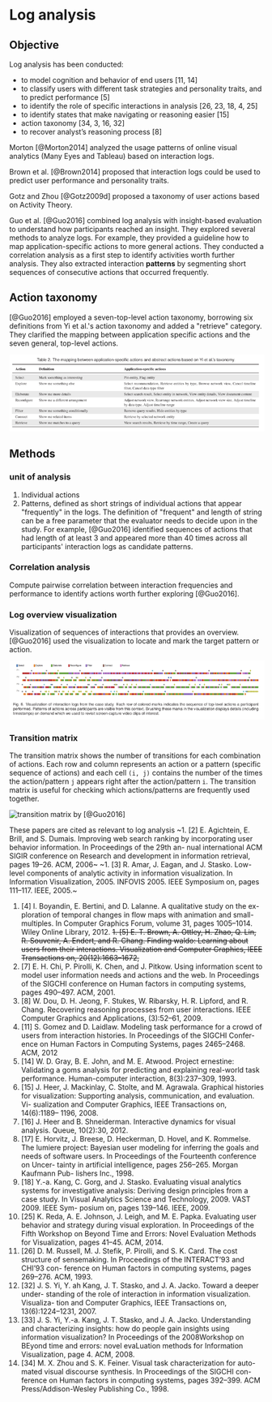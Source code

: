 # Log analysis

## Objective

Log analysis has been conducted:
- to model cognition and behavior of end users [11, 14]
- to classify users with different task strategies and personality traits, and to predict performance [5]
- to identify the role of specific interactions in analysis [26, 23, 18, 4, 25]
- to identify states that make navigating or reasoning easier [15]
- action taxonomy [34, 3, 16, 32]
- to recover analyst’s reasoning process [8]


Morton [@Morton2014] analyzed the usage patterns of online visual analytics (Many Eyes and Tableau) based on interaction logs.

Brown et al. [@Brown2014] proposed that interaction logs could be used to predict user performance and personality traits.

Gotz and Zhou [@Gotz2009d] proposed a taxonomy of user actions based on Activity Theory.

Guo et al. [@Guo2016] combined log analysis with insight-based evaluation to understand how participants reached an insight. They explored several methods to analyze logs. For example, they provided a guideline how to map application-specific actions to more general actions. They conducted a correlation analysis as a first step to identify activities worth further analysis. They also extracted interaction **patterns** by segmenting short sequences of consecutive actions that occurred frequently.

## Action taxonomy
[@Guo2016] employed a seven-top-level action taxonomy, borrowing six definitions from Yi et al.'s action taxonomy and added a "retrieve" category. They clarified the mapping between application specific actions and the seven general, top-level actions.

![action taxonomy employed by [@Guo2016]](./Guo2016-action_taxonomy.png)

## Methods

### unit of analysis

1. Individual actions
2. Patterns, defined as short strings of individual actions that appear "frequently" in the logs. The definition of "frequent" and length of string can be a free parameter that the evaluator needs to decide upon in the study. For example, [@Guo2016] identified sequences of actions that had length of at least 3 and appeared more than 40 times across all participants' interaction logs as candidate patterns.


### Correlation analysis

Compute pairwise correlation between interaction frequencies and performance to identify actions worth further exploring [@Guo2016].

### Log overview visualization

Visualization of sequences of interactions that provides an overview. [@Guo2016] used the visualization to locate and mark the target pattern or action.

![Log overview visualization by [@Guo2016]](./Guo2016-log_visualization.png)


### Transition matrix

The transition matrix shows the number of transitions for each combination of actions. Each row and column represents an action or a pattern (specific sequence of actions) and each cell `(i, j)` contains the number of the times the action/pattern `j` appears right after the action/pattern `i`. The transition matrix is useful for checking which actions/patterns are frequently used together.

![transition matrix by [@Guo2016]](./Guo2016-transition_matrix.png)



These papers are cited as relevant to log analysis
~1. [2] E. Agichtein, E. Brill, and S. Dumais. Improving web search ranking by incorporating user behavior information. In Proceedings of the 29th an- nual international ACM SIGIR conference on Research and development in information retrieval, pages 19–26. ACM, 2006~
~1. [3] R. Amar, J. Eagan, and J. Stasko. Low-level components of analytic activity in information visualization. In Information Visualization, 2005. INFOVIS 2005. IEEE Symposium on, pages 111–117. IEEE, 2005.~
1. [4] I. Boyandin, E. Bertini, and D. Lalanne. A qualitative study on the ex- ploration of temporal changes in flow maps with animation and small- multiples. In Computer Graphics Forum, volume 31, pages 1005–1014. Wiley Online Library, 2012.
~~1. [5] E. T. Brown, A. Ottley, H. Zhao, Q. Lin, R. Souvenir, A. Endert, and R. Chang. Finding waldo: Learning about users from their interactions. Visualization and Computer Graphics, IEEE Transactions on, 20(12):1663–1672,~~
1. [7] E. H. Chi, P. Pirolli, K. Chen, and J. Pitkow. Using information scent to model user information needs and actions and the web. In Proceedings of the SIGCHI conference on Human factors in computing systems, pages 490–497. ACM, 2001.
1. [8] W. Dou, D. H. Jeong, F. Stukes, W. Ribarsky, H. R. Lipford, and R. Chang. Recovering reasoning processes from user interactions. IEEE Computer Graphics and Applications, (3):52–61, 2009.
1. [11] S. Gomez and D. Laidlaw. Modeling task performance for a crowd of users from interaction histories. In Proceedings of the SIGCHI Confer- ence on Human Factors in Computing Systems, pages 2465–2468. ACM, 2012
1. [14] W. D. Gray, B. E. John, and M. E. Atwood. Project ernestine: Validating a goms analysis for predicting and explaining real-world task performance. Human-computer interaction, 8(3):237–309, 1993.
1. [15] J. Heer, J. Mackinlay, C. Stolte, and M. Agrawala. Graphical histories for visualization: Supporting analysis, communication, and evaluation. Vi- sualization and Computer Graphics, IEEE Transactions on, 14(6):1189– 1196, 2008.
1. [16] J. Heer and B. Shneiderman. Interactive dynamics for visual analysis. Queue, 10(2):30, 2012.
1. [17] E. Horvitz, J. Breese, D. Heckerman, D. Hovel, and K. Rommelse. The lumiere project: Bayesian user modeling for inferring the goals and needs of software users. In Proceedings of the Fourteenth conference on Uncer- tainty in artificial intelligence, pages 256–265. Morgan Kaufmann Pub- lishers Inc., 1998.
1. [18] Y.-a. Kang, C. Gorg, and J. Stasko. Evaluating visual analytics systems for investigative analysis: Deriving design principles from a case study. In Visual Analytics Science and Technology, 2009. VAST 2009. IEEE Sym- posium on, pages 139–146. IEEE, 2009.
1. [25] K. Reda, A. E. Johnson, J. Leigh, and M. E. Papka. Evaluating user behavior and strategy during visual exploration. In Proceedings of the Fifth Workshop on Beyond Time and Errors: Novel Evaluation Methods for Visualization, pages 41–45. ACM, 2014.
1. [26] D. M. Russell, M. J. Stefik, P. Pirolli, and S. K. Card. The cost structure of sensemaking. In Proceedings of the INTERACT’93 and CHI’93 con- ference on Human factors in computing systems, pages 269–276. ACM, 1993.
1. [32] J. S. Yi, Y. ah Kang, J. T. Stasko, and J. A. Jacko. Toward a deeper under- standing of the role of interaction in information visualization. Visualiza- tion and Computer Graphics, IEEE Transactions on, 13(6):1224–1231, 2007.
1. [33] J. S. Yi, Y.-a. Kang, J. T. Stasko, and J. A. Jacko. Understanding and characterizing insights: how do people gain insights using information visualization? In Proceedings of the 2008Workshop on BEyond time and errors: novel evaLuation methods for Information Visualization, page 4. ACM, 2008.
1. [34] M. X. Zhou and S. K. Feiner. Visual task characterization for auto- mated visual discourse synthesis. In Proceedings of the SIGCHI con- ference on Human factors in computing systems, pages 392–399. ACM Press/Addison-Wesley Publishing Co., 1998.
